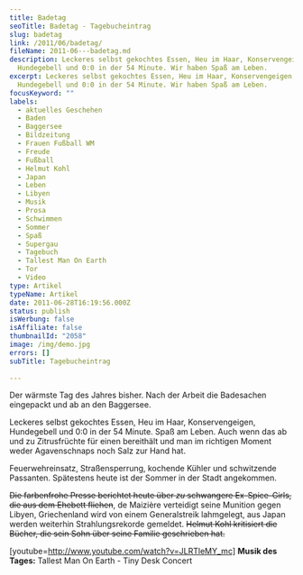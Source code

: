 ```yaml
---
title: Badetag
seoTitle: Badetag - Tagebucheintrag
slug: badetag
link: /2011/06/badetag/
fileName: 2011-06---badetag.md
description: Leckeres selbst gekochtes Essen, Heu im Haar, Konservengeigen,
  Hundegebell und 0:0 in der 54 Minute. Wir haben Spaß am Leben.
excerpt: Leckeres selbst gekochtes Essen, Heu im Haar, Konservengeigen,
  Hundegebell und 0:0 in der 54 Minute. Wir haben Spaß am Leben.
focusKeyword: ""
labels:
  - aktuelles Geschehen
  - Baden
  - Baggersee
  - Bildzeitung
  - Frauen Fußball WM
  - Freude
  - Fußball
  - Helmut Kohl
  - Japan
  - Leben
  - Libyen
  - Musik
  - Prosa
  - Schwimmen
  - Sommer
  - Spaß
  - Supergau
  - Tagebuch
  - Tallest Man On Earth
  - Tor
  - Video
type: Artikel
typeName: Artikel
date: 2011-06-28T16:19:56.000Z
status: publish
isWerbung: false
isAffiliate: false
thumbnailId: "2058"
image: /img/demo.jpg
errors: []
subTitle: Tagebucheintrag
  
---
```


Der wärmste Tag des Jahres bisher. Nach der Arbeit die Badesachen eingepackt und
ab an den Baggersee.

Leckeres selbst gekochtes Essen, Heu im Haar, Konservengeigen, Hundegebell und
0:0 in der 54 Minute. Spaß am Leben. Auch wenn das ab und zu Zitrusfrüchte für
einen bereithält und man im richtigen Moment weder Agavenschnaps noch Salz zur
Hand hat.

Feuerwehreinsatz, Straßensperrung, kochende Kühler und schwitzende Passanten.
Spätestens heute ist der Sommer in der Stadt angekommen.

<del>Die farbenfrohe Presse berichtet heute über _zu_ schwangere Ex-Spice-Girls,
die aus dem Ehebett fliehen</del>, de Maizière verteidigt seine Munition gegen
Libyen, Griechenland wird von einem Generalstreik lahmgelegt, aus Japan werden
weiterhin Strahlungsrekorde gemeldet. <del>Helmut Kohl kritisiert die Bücher,
die sein Sohn über seine Familie geschrieben hat.</del>

[youtube=http://www.youtube.com/watch?v=JLRTleMY_mc] **Musik des Tages:**
Tallest Man On Earth - Tiny Desk Concert

  